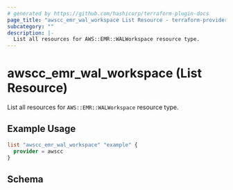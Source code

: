 ```yaml
---
# generated by https://github.com/hashicorp/terraform-plugin-docs
page_title: "awscc_emr_wal_workspace List Resource - terraform-provider-awscc"
subcategory: ""
description: |-
  List all resources for AWS::EMR::WALWorkspace resource type.
---
```


# awscc_emr_wal_workspace (List Resource)

List all resources for `AWS::EMR::WALWorkspace` resource type.

## Example Usage

```terraform
list "awscc_emr_wal_workspace" "example" {
  provider = awscc
}
```

<!-- schema generated by tfplugindocs -->
## Schema
